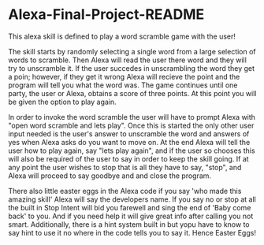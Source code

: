 # Alexa-Final-Project-README

This alexa skill is defined to play a word scramble game with the user! 

   The skill starts by randomly selecting a single word from a large selection of words to scramble. Then Alexa will read the user there 
word and they will try to unscramble it. If the user succedes in unscrambling the word they get a poin; however, if they get it wrong 
Alexa will recieve the point and the program will tell you what the word was. The game continues until one party, the user or Alexa, 
obtains a score of three points. At this point you will be given the option to play again. 

   In order to invoke the word scramble the user will have to prompt Alexa with "open word scramble and lets play". Once this is started
the only other user input needed is the user's answer to unscramble the word and answers of yes when Alexa asks do you want to move on.
At the end Alexa will tell the user how to play again, say "lets play again", and if the user so chooses this will also be required of
the user to say in order to keep the skill going. If at any point the user wishes to stop that is all they have to say, "stop", and 
Alexa will proceed to say goodbye and and close the program.

There also little easter eggs in the Alexa code if you say 'who made this amazing skill' Alexa will say the developers name. If you say no
or stop at all the built in Stop Intent will bid you farewell and sing the end of 'Baby come back' to you. And if you need help it will 
give great info after calling you not smart. Additionally, there is a hint system built in but yopu have to know to say hint to use it no
where in the code tells you to say it. Hence Easter Eggs!
